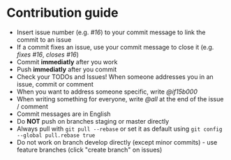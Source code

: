 # Contribution guide

* Insert issue number (e.g. _#16_) to your commit message to link the commit to an issue
* If a commit fixes an issue, use your commit message to close it (e.g. _fixes #16_, _closes #16_)
* Commit __immediatly__ after you work
* Push __immediatly__ after you commit
* Check your TODOs and Issues! When someone addresses you in an issue, commit or comment
* When you want to address someone specific, write _@if15b000_
* When writing something for everyone, write _@all_ at the end of the issue / comment
* Commit messages are in English
* Do __NOT__ push on branches staging or master directly
* Always pull with ``git pull --rebase`` or set it as default using ``git config --global pull.rebase true``
* Do not work on branch develop directly (except minor commits) - use feature branches (click "create branch" on issues)